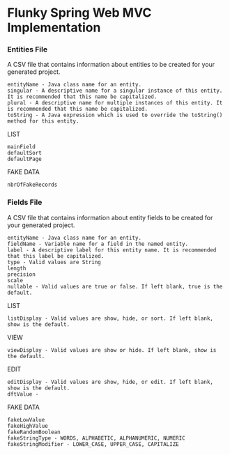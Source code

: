 # Flunky Spring Web MVC Implementation

### Entities File

A CSV file that contains information about entities to be created for your generated project.

    entityName - Java class name for an entity.
    singular - A descriptive name for a singular instance of this entity. It is recommended that this name be capitalized.
    plural - A descriptive name for multiple instances of this entity. It is recommended that this name be capitalized.
    toString - A Java expression which is used to override the toString() method for this entity.
    
LIST
    
    mainField
    defaultSort
    defaultPage
    
FAKE DATA
    
    nbrOfFakeRecords

### Fields File

A CSV file that contains information about entity fields to be created for your generated project.

    entityName - Java class name for an entity.
    fieldName - Variable name for a field in the named entity.
    label - A descriptive label for this entity name. It is recommended that this label be capitalized.
    type - Valid values are String
    length
    precision
    scale
    nullable - Valid values are true or false. If left blank, true is the default.

LIST

    listDisplay - Valid values are show, hide, or sort. If left blank, show is the default.
    
VIEW

    viewDisplay - Valid values are show or hide. If left blank, show is the default.
    
EDIT

    editDisplay - Valid values are show, hide, or edit. If left blank, show is the default.
    dftValue -
    
FAKE DATA

    fakeLowValue
    fakeHighValue
    fakeRandomBoolean
    fakeStringType - WORDS, ALPHABETIC, ALPHANUMERIC, NUMERIC
    fakeStringModifier - LOWER_CASE, UPPER_CASE, CAPITALIZE

